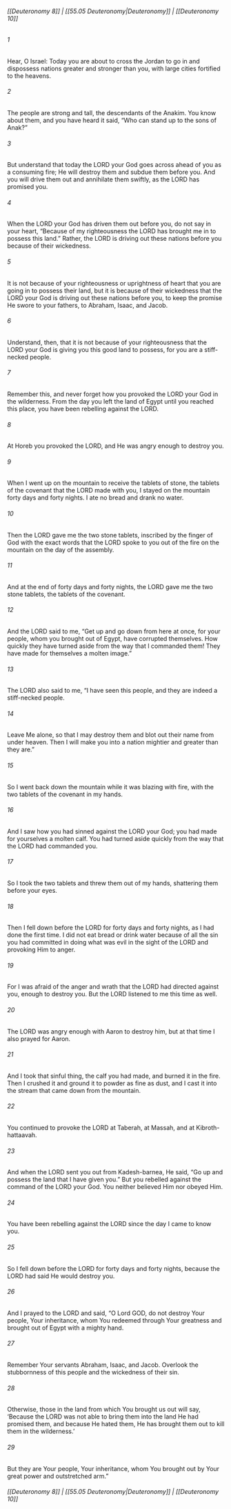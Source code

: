 
###### [[Deuteronomy 8]] | [[55.05 Deuteronomy|Deuteronomy]] | [[Deuteronomy 10]]

###### 1
Hear, O Israel: Today you are about to cross the Jordan to go in and dispossess nations greater and stronger than you, with large cities fortified to the heavens.
###### 2
The people are strong and tall, the descendants of the Anakim. You know about them, and you have heard it said, “Who can stand up to the sons of Anak?”
###### 3
But understand that today the LORD your God goes across ahead of you as a consuming fire; He will destroy them and subdue them before you. And you will drive them out and annihilate them swiftly, as the LORD has promised you.
###### 4
When the LORD your God has driven them out before you, do not say in your heart, “Because of my righteousness the LORD has brought me in to possess this land.” Rather, the LORD is driving out these nations before you because of their wickedness.
###### 5
It is not because of your righteousness or uprightness of heart that you are going in to possess their land, but it is because of their wickedness that the LORD your God is driving out these nations before you, to keep the promise He swore to your fathers, to Abraham, Isaac, and Jacob.
###### 6
Understand, then, that it is not because of your righteousness that the LORD your God is giving you this good land to possess, for you are a stiff-necked people.
###### 7
Remember this, and never forget how you provoked the LORD your God in the wilderness. From the day you left the land of Egypt until you reached this place, you have been rebelling against the LORD.
###### 8
At Horeb you provoked the LORD, and He was angry enough to destroy you.
###### 9
When I went up on the mountain to receive the tablets of stone, the tablets of the covenant that the LORD made with you, I stayed on the mountain forty days and forty nights. I ate no bread and drank no water.
###### 10
Then the LORD gave me the two stone tablets, inscribed by the finger of God with the exact words that the LORD spoke to you out of the fire on the mountain on the day of the assembly.
###### 11
And at the end of forty days and forty nights, the LORD gave me the two stone tablets, the tablets of the covenant.
###### 12
And the LORD said to me, “Get up and go down from here at once, for your people, whom you brought out of Egypt, have corrupted themselves. How quickly they have turned aside from the way that I commanded them! They have made for themselves a molten image.”
###### 13
The LORD also said to me, “I have seen this people, and they are indeed a stiff-necked people.
###### 14
Leave Me alone, so that I may destroy them and blot out their name from under heaven. Then I will make you into a nation mightier and greater than they are.”
###### 15
So I went back down the mountain while it was blazing with fire, with the two tablets of the covenant in my hands.
###### 16
And I saw how you had sinned against the LORD your God; you had made for yourselves a molten calf. You had turned aside quickly from the way that the LORD had commanded you.
###### 17
So I took the two tablets and threw them out of my hands, shattering them before your eyes.
###### 18
Then I fell down before the LORD for forty days and forty nights, as I had done the first time. I did not eat bread or drink water because of all the sin you had committed in doing what was evil in the sight of the LORD and provoking Him to anger.
###### 19
For I was afraid of the anger and wrath that the LORD had directed against you, enough to destroy you. But the LORD listened to me this time as well.
###### 20
The LORD was angry enough with Aaron to destroy him, but at that time I also prayed for Aaron.
###### 21
And I took that sinful thing, the calf you had made, and burned it in the fire. Then I crushed it and ground it to powder as fine as dust, and I cast it into the stream that came down from the mountain.
###### 22
You continued to provoke the LORD at Taberah, at Massah, and at Kibroth-hattaavah.
###### 23
And when the LORD sent you out from Kadesh-barnea, He said, “Go up and possess the land that I have given you.” But you rebelled against the command of the LORD your God. You neither believed Him nor obeyed Him.
###### 24
You have been rebelling against the LORD since the day I came to know you.
###### 25
So I fell down before the LORD for forty days and forty nights, because the LORD had said He would destroy you.
###### 26
And I prayed to the LORD and said, “O Lord GOD, do not destroy Your people, Your inheritance, whom You redeemed through Your greatness and brought out of Egypt with a mighty hand.
###### 27
Remember Your servants Abraham, Isaac, and Jacob. Overlook the stubbornness of this people and the wickedness of their sin.
###### 28
Otherwise, those in the land from which You brought us out will say, ‘Because the LORD was not able to bring them into the land He had promised them, and because He hated them, He has brought them out to kill them in the wilderness.’
###### 29
But they are Your people, Your inheritance, whom You brought out by Your great power and outstretched arm.”

###### [[Deuteronomy 8]] | [[55.05 Deuteronomy|Deuteronomy]] | [[Deuteronomy 10]]
